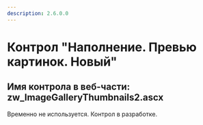 ```yaml
---
description: 2.6.0.0
---
```


# Контрол "Наполнение. Превью картинок. Новый"

## Имя контрола в веб-части: zw\_ImageGalleryThumbnails2.ascx

Временно не используется. Контрол в разработке.

